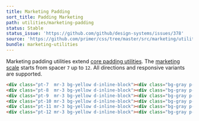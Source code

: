 ```yaml
---
title: Marketing Padding
sort_title: Padding Marketing
path: utilities/marketing-padding
status: Stable
status_issue: 'https://github.com/github/design-systems/issues/378'
source: 'https://github.com/primer/css/tree/master/src/marketing/utilities/padding.scss'
bundle: marketing-utilities
---
```


Marketing padding utilities extend [core padding utilities](/utilities/padding). The [marketing scale](/support/marketing-variables#extended-spacing-scale) starts from spacer `7` up to `12`. All directions and responsive variants are supported.

```html live
<div class="pt-7  mr-3 bg-yellow d-inline-block"><div class="bg-gray p-1">.pt-7</div></div>
<div class="pt-8  mr-3 bg-yellow d-inline-block"><div class="bg-gray p-1">.pt-8</div></div>
<div class="pt-9  mr-3 bg-yellow d-inline-block"><div class="bg-gray p-1">.pt-9</div></div>
<div class="pt-10 mr-3 bg-yellow d-inline-block"><div class="bg-gray p-1">.pt-12</div></div>
<div class="pt-11 mr-3 bg-yellow d-inline-block"><div class="bg-gray p-1">.pt-11</div></div>
<div class="pt-12 mr-3 bg-yellow d-inline-block"><div class="bg-gray p-1">.pt-12</div></div>
```
